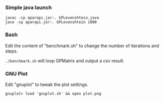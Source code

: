 ### Simple java launch

```
javac -cp aparapi.jar:. GPLevenshtein.java
java -cp aparapi.jar:. GPLevenshtein 1000
```

### Bash

Edit the content of "benchmark.sh" to change the number of iterations and steps.

`./benchmark.sh` will loop GPMatrix and output a csv result.

### GNU Plot

Edit "gnuplot" to tweak the plot settings.

```
gnuplot> load 'gnuplot.sh' && open plot.png
```
